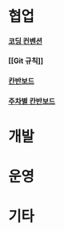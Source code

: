 # 협업
#### [코딩 컨벤션](https://github.com/KNUT-Capstone-Design-team-1/document/wiki/%EC%BD%94%EB%94%A9-%EC%BB%A8%EB%B2%A4%EC%85%98)
#### [[Git 규칙]]
#### [칸반보드](https://github.com/orgs/KNUT-Capstone-Design-team-1/projects/5)
#### [주차별 칸반보드](https://github.com/orgs/KNUT-Capstone-Design-team-1/projects/8)

# 개발

# 운영

# 기타
